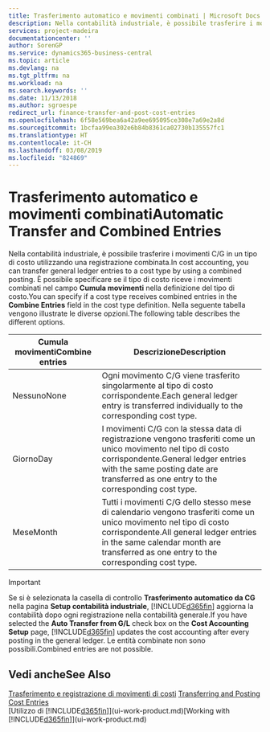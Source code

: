 ```yaml
---
title: Trasferimento automatico e movimenti combinati | Microsoft Docs
description: Nella contabilità industriale, è possibile trasferire i movimenti C/G in un tipo di costo utilizzando una registrazione combinata. È possibile specificare se il tipo di costo riceve i movimenti combinati nel campo **Cumula movimenti** nella definizione del tipo di costo. Nella seguente tabella vengono illustrate le diverse opzioni.
services: project-madeira
documentationcenter: ''
author: SorenGP
ms.service: dynamics365-business-central
ms.topic: article
ms.devlang: na
ms.tgt_pltfrm: na
ms.workload: na
ms.search.keywords: ''
ms.date: 11/13/2018
ms.author: sgroespe
redirect_url: finance-transfer-and-post-cost-entries
ms.openlocfilehash: 6f58e569bea6a42a9ee695095ce308e7a69e2a8d
ms.sourcegitcommit: 1bcfaa99ea302e6b84b8361ca02730b135557fc1
ms.translationtype: HT
ms.contentlocale: it-CH
ms.lasthandoff: 03/08/2019
ms.locfileid: "824869"
---
```

# <a name="automatic-transfer-and-combined-entries"></a><span data-ttu-id="ec85d-105">Trasferimento automatico e movimenti combinati</span><span class="sxs-lookup"><span data-stu-id="ec85d-105">Automatic Transfer and Combined Entries</span></span>
<span data-ttu-id="ec85d-106">Nella contabilità industriale, è possibile trasferire i movimenti C/G in un tipo di costo utilizzando una registrazione combinata.</span><span class="sxs-lookup"><span data-stu-id="ec85d-106">In cost accounting, you can transfer general ledger entries to a cost type by using a combined posting.</span></span> <span data-ttu-id="ec85d-107">È possibile specificare se il tipo di costo riceve i movimenti combinati nel campo **Cumula movimenti** nella definizione del tipo di costo.</span><span class="sxs-lookup"><span data-stu-id="ec85d-107">You can specify if a cost type receives combined entries in the **Combine Entries** field in the cost type definition.</span></span> <span data-ttu-id="ec85d-108">Nella seguente tabella vengono illustrate le diverse opzioni.</span><span class="sxs-lookup"><span data-stu-id="ec85d-108">The following table describes the different options.</span></span>  

|<span data-ttu-id="ec85d-109">Cumula movimenti</span><span class="sxs-lookup"><span data-stu-id="ec85d-109">Combine entries</span></span>|<span data-ttu-id="ec85d-110">Descrizione</span><span class="sxs-lookup"><span data-stu-id="ec85d-110">Description</span></span>|  
|---------------------|-----------------|  
|<span data-ttu-id="ec85d-111">Nessuno</span><span class="sxs-lookup"><span data-stu-id="ec85d-111">None</span></span>|<span data-ttu-id="ec85d-112">Ogni movimento C/G viene trasferito singolarmente al tipo di costo corrispondente.</span><span class="sxs-lookup"><span data-stu-id="ec85d-112">Each general ledger entry is transferred individually to the corresponding cost type.</span></span>|  
|<span data-ttu-id="ec85d-113">Giorno</span><span class="sxs-lookup"><span data-stu-id="ec85d-113">Day</span></span>|<span data-ttu-id="ec85d-114">I movimenti C/G con la stessa data di registrazione vengono trasferiti come un unico movimento nel tipo di costo corrispondente.</span><span class="sxs-lookup"><span data-stu-id="ec85d-114">General ledger entries with the same posting date are transferred as one entry to the corresponding cost type.</span></span>|  
|<span data-ttu-id="ec85d-115">Mese</span><span class="sxs-lookup"><span data-stu-id="ec85d-115">Month</span></span>|<span data-ttu-id="ec85d-116">Tutti i movimenti C/G dello stesso mese di calendario vengono trasferiti come un unico movimento nel tipo di costo corrispondente.</span><span class="sxs-lookup"><span data-stu-id="ec85d-116">All general ledger entries in the same calendar month are transferred as one entry to the corresponding cost type.</span></span>|  

> [!IMPORTANT]  
>  <span data-ttu-id="ec85d-117">Se si è selezionata la casella di controllo **Trasferimento automatico da CG** nella pagina **Setup contabilità industriale**, [!INCLUDE[d365fin](includes/d365fin_md.md)] aggiorna la contabilità dopo ogni registrazione nella contabilità generale.</span><span class="sxs-lookup"><span data-stu-id="ec85d-117">If you have selected the **Auto Transfer from G/L** check box on the **Cost Accounting Setup** page, [!INCLUDE[d365fin](includes/d365fin_md.md)] updates the cost accounting after every posting in the general ledger.</span></span> <span data-ttu-id="ec85d-118">Le entità combinate non sono possibili.</span><span class="sxs-lookup"><span data-stu-id="ec85d-118">Combined entries are not possible.</span></span>  

## <a name="see-also"></a><span data-ttu-id="ec85d-119">Vedi anche</span><span class="sxs-lookup"><span data-stu-id="ec85d-119">See Also</span></span>  
 <span data-ttu-id="ec85d-120">[Trasferimento e registrazione di movimenti di costi](finance-transfer-and-post-cost-entries.md) </span><span class="sxs-lookup"><span data-stu-id="ec85d-120">[Transferring and Posting Cost Entries](finance-transfer-and-post-cost-entries.md) </span></span>  
 <span data-ttu-id="ec85d-121">[Utilizzo di [!INCLUDE[d365fin](includes/d365fin_md.md)]](ui-work-product.md)</span><span class="sxs-lookup"><span data-stu-id="ec85d-121">[Working with [!INCLUDE[d365fin](includes/d365fin_md.md)]](ui-work-product.md)</span></span>
